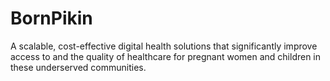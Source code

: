 # BornPikin

A scalable, cost-effective digital health solutions that significantly improve access to and the quality of healthcare for pregnant women and children in these underserved communities.
